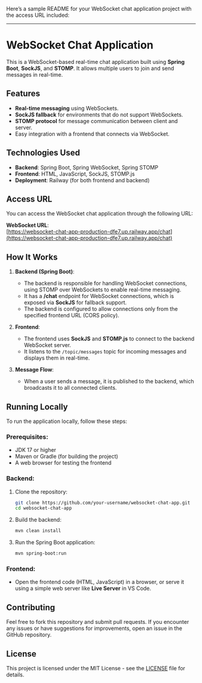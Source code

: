 Here’s a sample README for your WebSocket chat application project with the access URL included:

---

# WebSocket Chat Application

This is a WebSocket-based real-time chat application built using **Spring Boot**, **SockJS**, and **STOMP**. It allows multiple users to join and send messages in real-time.

## Features
- **Real-time messaging** using WebSockets.
- **SockJS fallback** for environments that do not support WebSockets.
- **STOMP protocol** for message communication between client and server.
- Easy integration with a frontend that connects via WebSocket.

## Technologies Used
- **Backend**: Spring Boot, Spring WebSocket, Spring STOMP
- **Frontend**: HTML, JavaScript, SockJS, STOMP.js
- **Deployment**: Railway (for both frontend and backend)

## Access URL

You can access the WebSocket chat application through the following URL:

**WebSocket URL**:  
[https://websocket-chat-app-production-dfe7.up.railway.app/chat](https://websocket-chat-app-production-dfe7.up.railway.app/chat)

## How It Works

1. **Backend (Spring Boot)**: 
   - The backend is responsible for handling WebSocket connections, using STOMP over WebSockets to enable real-time messaging.
   - It has a **/chat** endpoint for WebSocket connections, which is exposed via **SockJS** for fallback support.
   - The backend is configured to allow connections only from the specified frontend URL (CORS policy).

2. **Frontend**:
   - The frontend uses **SockJS** and **STOMP.js** to connect to the backend WebSocket server.
   - It listens to the `/topic/messages` topic for incoming messages and displays them in real-time.
   
3. **Message Flow**:
   - When a user sends a message, it is published to the backend, which broadcasts it to all connected clients.

## Running Locally

To run the application locally, follow these steps:

### Prerequisites:
- JDK 17 or higher
- Maven or Gradle (for building the project)
- A web browser for testing the frontend

### Backend:
1. Clone the repository:
   ```bash
   git clone https://github.com/your-username/websocket-chat-app.git
   cd websocket-chat-app
   ```
   
2. Build the backend:
   ```bash
   mvn clean install
   ```

3. Run the Spring Boot application:
   ```bash
   mvn spring-boot:run
   ```

### Frontend:
- Open the frontend code (HTML, JavaScript) in a browser, or serve it using a simple web server like **Live Server** in VS Code.

## Contributing

Feel free to fork this repository and submit pull requests. If you encounter any issues or have suggestions for improvements, open an issue in the GitHub repository.

## License

This project is licensed under the MIT License - see the [LICENSE](LICENSE) file for details.
